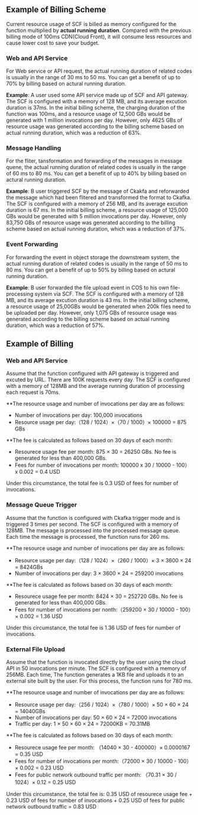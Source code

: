 ## Example of Billing Scheme

Current resource usage of SCF is billed as memory configured for the function multiplied by **actual running duration**. Compared with the previous billing mode of 100ms CDN(Cloud Front), it will consume less resources and cause lower cost to save  your budget.

### Web and API Service

For Web service or API request, the actual running duration of related codes is usually in the range of 30 ms to 50 ms. You can get a benefit of up to 70% by billing based on actural running duration.

**Example**: A user used some API service made up of SCF and API gateway. The SCF is configured with a memory of 128 MB, and its average excution duration is 37ms. In the initial billing scheme, the charging duration of the function was 100ms, and a resource usage of 12,500 GBs would be generated with 1 million invocations per day. However, only 4625 GBs of resource usage was generated according to the billing scheme based on actual running duration, which was a reduction of 63%.

### Message Handling

For the fliter, tansformation and forwarding of the messages in message quene, the actual running duration of related codes is usually in the range of 60 ms to 80 ms. You can get a benefit of up to 40% by billing based on actural running duration.

**Example**: B user triggered SCF by the message of Ckakfa and reforwarded the message which had been flitered and transformed the format to Ckafka. The SCF is configured with a memory of 256 MB, and its average excution duration is 67 ms. In the initial billing scheme, a resource usage of 125,000 GBs would be generated with 5 million invocations per day. However, only 83,750 GBs of resource usage was generated according to the billing scheme based on actual running duration, which was a reduction of 37%. 

### Event Forwarding

For forwarding the event in object storage the downstream system, the actual running duration of related codes is usually in the range of 50 ms to 80 ms. You can get a benefit of up to 50% by billing based on actural running duration.

**Example**: B user forwarded the file upload event in COS to his own file-processing system via SCF. The SCF is configured with a memory of 128 MB, and its average excution duration is 43 ms. In the initial billing scheme, a resource usage of 25,00GBs would be generated when 200k files need to be uploaded per day. However, only 1,075 GBs of resource usage was generated according to the billing scheme based on actual running duration, which was a reduction of 57%. 

## Example of Billing

### Web and API Service

Assume that the function configured with API gateway is triggered and excuted by URL. There are 100K requests every day. The SCF is configured with a memory of 128MB and the average running duration of processing each request is 70ms.

**The resource usage and number of invocations per day are as follows:

- Number of invocations per day: 100,000 invocations
- Resource usage per day:（128 / 1024）×（70 / 1000）× 100000 = 875 GBs

**The fee is calculated as follows based on 30 days of each month:

- Resourece usage fee per month: 875 × 30 = 26250 GBs. No fee is generated for less than 400,000 GBs. 
- Fees for number of invocations per month: 100000 x 30 / 10000 - 100）x 0.002 = 0.4 USD

Under this circumstance, the total fee is 0.3 USD of fees for number of invocations.

### Message Queue Trigger

Assume that the function is configured with Ckafka trigger mode and is triggered 3 times per second. The SCF is configured with a memory of 128MB. The message is processed into the processed message queue. Each time the message is processed, the function runs for 260 ms.

**The resource usage and number of invocations per day are as follows:

- Resource usage per day:（128 / 1024）×（260 / 1000）× 3 × 3600 × 24 = 8424GBs
- Number of invocations per day: 3 × 3600 × 24 = 259200 invocations

**The fee is calculated as follows based on 30 days of each month:

- Resourece usage fee per month: 8424 × 30 = 252720 GBs. No fee is generated for less than 400,000 GBs. 
- Fees for number of invocations per nonth:（259200 × 30 / 10000 - 100）× 0.002 = 1.36 USD

Under this circumstance, the total fee is 1.36 USD of fees for number of invocations.

### External File Upload

Assume that the function is invocated directly by the user using the cloud API in 50 invocations per minute. The SCF is configured with a memory of 256MB. Each time, The function generates a 1KB file and uploads it to an external site built by the user. For this process, the function runs for 780 ms.

**The resource usage and number of invocations per day are as follows:

- Resource usage per day:（256 / 1024）×（780 / 1000）× 50 × 60 × 24 = 14040GBs
- Number of invocations per day: 50 × 60 × 24 = 72000 invocations
- Traffic per day: 1 × 50 × 60 × 24 = 72000KB = 70.31MB

**The fee is calculated as follows based on 30 days of each month:

- Resourece usage fee per month: （14040 × 30 - 400000）× 0.0000167  = 0.35 USD
- Fees for number of invocations per month:（72000 × 30 / 10000 - 100）× 0.002 = 0.23 USD
- Fees for public network outbound traffic per month: （70.31 × 30 / 1024）× 0.12  = 0.25 USD

Under this circumstance, the total fee is: 0.35 USD of resourece usage fee + 0.23 USD of fees for number of invocations + 0.25 USD of fees for public network outbound traffic = 0.83 USD
